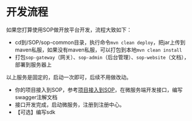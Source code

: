 # 开发流程

如果您打算使用SOP做开放平台开发，流程大致如下：

- cd到/SOP/sop-common目录，执行命令`mvn clean deploy`，把jar上传到maven私服，如果没有maven私服，可以打包到本地`mvn clean install`
- 打包`sop-gateway`（网关）、`sop-admin`（后台管理）、`sop-website`（文档），部署到服务器上

以上服务是固定的，启动一次即可，后续不用做改动。

- 你的项目接入到SOP，参考[项目接入到SOP](10011_项目接入到SOP.md)，在微服务端开发接口，编写swagger注解文档
- 接口开发完成，启动微服务，注册到注册中心。
- 【可选】编写sdk
